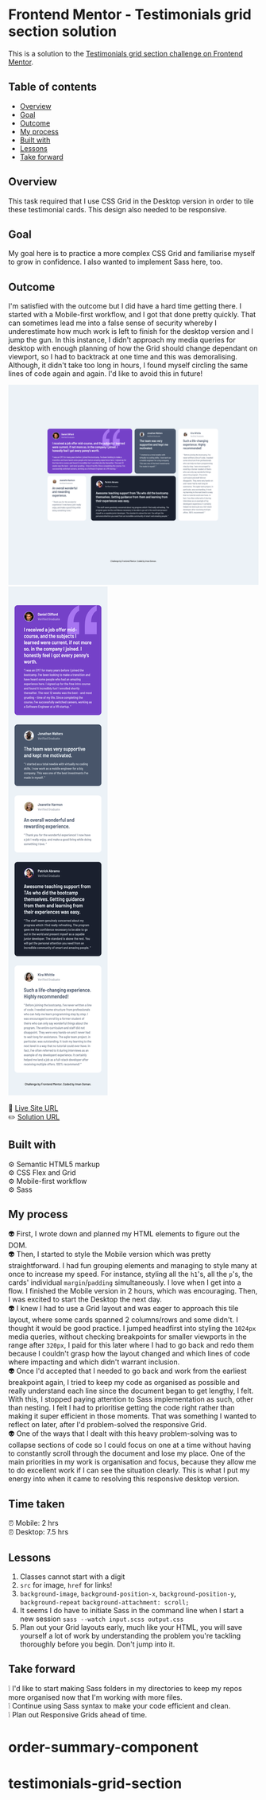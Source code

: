 # Frontend Mentor - Testimonials grid section solution

This is a solution to the [Testimonials grid section challenge on Frontend Mentor](https://www.frontendmentor.io/challenges/testimonials-grid-section-Nnw6J7Un7).

## Table of contents

- [Overview](#overview)
- [Goal](#goal)
- [Outcome](#outcome)
- [My process](#my-process)
- [Built with](#built-with)
- [Lessons](#lessons)
- [Take forward](#take-forward)

## Overview

This task required that I use CSS Grid in the Desktop version in order to tile these testimonial cards. This design also needed to be responsive.

## Goal

My goal here is to practice a more complex CSS Grid and familiarise myself to grow in confidence. I also wanted to implement Sass here, too.

## Outcome

I'm satisfied with the outcome but I did have a hard time getting there. I started with a Mobile-first workflow, and I got that done pretty quickly. That can sometimes lead me into a false sense of security whereby I underestimate how much work is left to finish for the desktop version and I jump the gun. In this instance, I didn't approach my media queries for desktop with enough planning of how the Grid should change dependant on viewport, so I had to backtrack at one time and this was demoralising. Although, it didn't take too long in hours, I found myself circling the same lines of code again and again. I'd like to avoid this in future!

![](./testimonials-grid-desktop-2.png)  
![](./testimonials-grid-mobile-2.png)

:jigsaw: [Live Site URL](https://i000o.github.io/testimonials-grid-section/)  
:pencil2: [Solution URL](https://www.frontendmentor.io/solutions/testimonials-grid-sass-mobile-first-swUthCcCvo)

## Built with

:gear: Semantic HTML5 markup  
:gear: CSS Flex and Grid  
:gear: Mobile-first workflow  
:gear: Sass

## My process

:alien: First, I wrote down and planned my HTML elements to figure out the DOM.  
:alien: Then, I started to style the Mobile version which was pretty straightforward. I had fun grouping elements and managing to style many at once to increase my speed. For instance, styling all the `h1`'s, all the `p`'s, the cards' individual `margin`/`padding` simultaneously. I love when I get into a flow. I finished the Mobile version in 2 hours, which was encouraging. Then, I was excited to start the Desktop the next day.  
:alien: I knew I had to use a Grid layout and was eager to approach this tile layout, where some cards spanned 2 columns/rows and some didn't. I thought it would be good practice. I jumped headfirst into styling the `1024px` media queries, without checking breakpoints for smaller viewports in the range after `320px`, I paid for this later where I had to go back and redo them because I couldn't grasp how the layout changed and which lines of code where impacting and which didn't warrant inclusion.  
:alien: Once I'd accepted that I needed to go back and work from the earliest breakpoint again, I tried to keep my code as organised as possible and really understand each line since the document began to get lengthy, I felt. With this, I stopped paying attention to Sass implementation as such, other than nesting. I felt I had to prioritise getting the code right rather than making it super efficient in those moments. That was something I wanted to reflect on later, after I'd problem-solved the responsive Grid.  
:alien: One of the ways that I dealt with this heavy problem-solving was to collapse sections of code so I could focus on one at a time without having to constantly scroll through the document and lose my place. One of the main priorities in my work is organisation and focus, because they allow me to do excellent work if I can see the situation clearly. This is what I put my energy into when it came to resolving this responsive desktop version.

## Time taken

:alarm_clock: Mobile: 2 hrs  
:alarm_clock: Desktop: 7.5 hrs

## Lessons

1. Classes cannot start with a digit
2. `src` for image, `href` for links!
3. `background-image`, `background-position-x`, `background-position-y`, `background-repeat` `background-attachment: scroll;`
4. It seems I do have to initiate Sass in the command line when I start a new session `sass --watch input.scss output.css`
5. Plan out your Grid layouts early, much like your HTML, you will save yourself a lot of work by understanding the problem you're tackling thoroughly before you begin. Don't jump into it.

## Take forward

:grey_exclamation: I'd like to start making Sass folders in my directories to keep my repos more organised now that I'm working with more files.  
:grey_exclamation: Continue using Sass syntax to make your code efficient and clean.  
:grey_exclamation: Plan out Responsive Grids ahead of time.

# order-summary-component

# testimonials-grid-section

